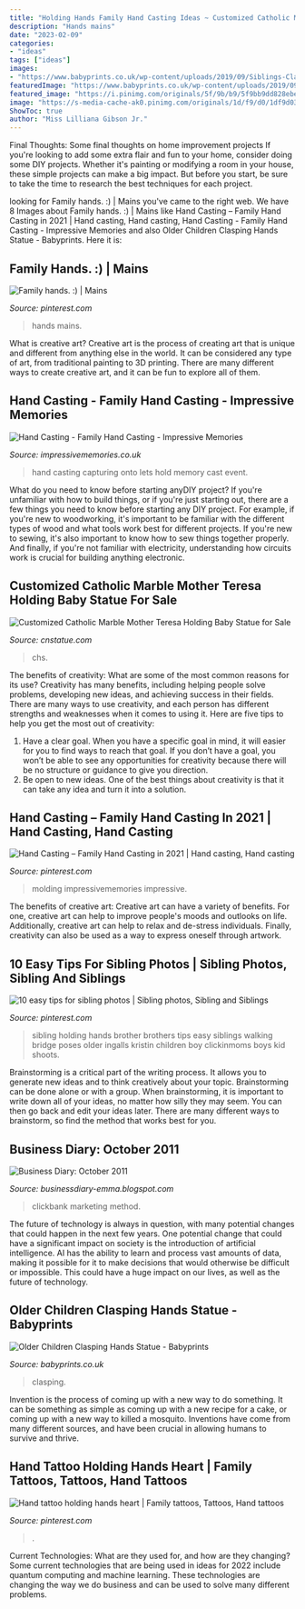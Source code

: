 ```yaml
---
title: "Holding Hands Family Hand Casting Ideas ~ Customized Catholic Marble Mother Teresa Holding Baby Statue For Sale"
description: "Hands mains"
date: "2023-02-09"
categories:
- "ideas"
tags: ["ideas"]
images:
- "https://www.babyprints.co.uk/wp-content/uploads/2019/09/Siblings-Clasping-Hands-Statue-1024x1024.jpg"
featuredImage: "https://www.babyprints.co.uk/wp-content/uploads/2019/09/Siblings-Clasping-Hands-Statue-1024x1024.jpg"
featured_image: "https://i.pinimg.com/originals/5f/9b/b9/5f9bb9dd828ebe42e66adf9a90596914.jpg"
image: "https://s-media-cache-ak0.pinimg.com/originals/1d/f9/d0/1df9d03e6abaf70c8d2ce1e6fa1cb1ed.jpg"
ShowToc: true
author: "Miss Lilliana Gibson Jr."
---
```



Final Thoughts: Some final thoughts on home improvement projects
If you're looking to add some extra flair and fun to your home, consider doing some DIY projects. Whether it's painting or modifying a room in your house, these simple projects can make a big impact. But before you start, be sure to take the time to research the best techniques for each project.

	

		
looking for Family hands. :) | Mains you've came to the right web. We have 8 Images about Family hands. :) | Mains like Hand Casting – Family Hand Casting in 2021 | Hand casting, Hand casting, Hand Casting - Family Hand Casting - Impressive Memories and also Older Children Clasping Hands Statue - Babyprints. Here it is:
		
    
## Family Hands. :) | Mains

<img loading=lazy src="https://i.pinimg.com/originals/5f/9b/b9/5f9bb9dd828ebe42e66adf9a90596914.jpg" onerror="this.onerror=null;this.src='https://tse2.mm.bing.net/th?id=OIP.TBh4x6ozasgAO_jOZwFM3wHaLH&amp;pid=15.1';" alt="Family hands. :) | Mains">

_Source: pinterest.com_

>hands mains. 

	

What is creative art?
Creative art is the process of creating art that is unique and different from anything else in the world. It can be considered any type of art, from traditional painting to 3D printing. There are many different ways to create creative art, and it can be fun to explore all of them.

    
## Hand Casting - Family Hand Casting - Impressive Memories

<img loading=lazy src="https://www.impressivememories.co.uk/wp-content/uploads/2019/04/111-768x1024.jpg" onerror="this.onerror=null;this.src='https://tse3.mm.bing.net/th?id=OIP.1FTsy7eIsLQyU7Q3sUgtoQHaJ4&amp;pid=15.1';" alt="Hand Casting - Family Hand Casting - Impressive Memories">

_Source: impressivememories.co.uk_

>hand casting capturing onto lets hold memory cast event. 

	

What do you need to know before starting anyDIY project?
If you're unfamiliar with how to build things, or if you're just starting out, there are a few things you need to know before starting any DIY project. For example, if you're new to woodworking, it's important to be familiar with the different types of wood and what tools work best for different projects. If you're new to sewing, it's also important to know how to sew things together properly. And finally, if you're not familiar with electricity, understanding how circuits work is crucial for building anything electronic.

    
## Customized Catholic Marble Mother Teresa Holding Baby Statue For Sale

<img loading=lazy src="https://www.cnstatue.com/wp-content/uploads/2020/07/Marble-Mother-Teresa-Holding-Baby-Statue-detials-768x737.jpg" onerror="this.onerror=null;this.src='https://tse1.mm.bing.net/th?id=OIP.ibyOcwZSHgpVhCK239SmfwHaHG&amp;pid=15.1';" alt="Customized Catholic Marble Mother Teresa Holding Baby Statue for Sale">

_Source: cnstatue.com_

>chs. 

	

The benefits of creativity: What are some of the most common reasons for its use?
Creativity has many benefits, including helping people solve problems, developing new ideas, and achieving success in their fields. There are many ways to use creativity, and each person has different strengths and weaknesses when it comes to using it. Here are five tips to help you get the most out of creativity: 
1. Have a clear goal. When you have a specific goal in mind, it will easier for you to find ways to reach that goal. If you don’t have a goal, you won’t be able to see any opportunities for creativity because there will be no structure or guidance to give you direction. 
2. Be open to new ideas. One of the best things about creativity is that it can take any idea and turn it into a solution.

    
## Hand Casting – Family Hand Casting In 2021 | Hand Casting, Hand Casting

<img loading=lazy src="https://i.pinimg.com/736x/27/d9/d7/27d9d76857dc8c39811bce6d8984312f.jpg" onerror="this.onerror=null;this.src='https://tse3.mm.bing.net/th?id=OIP.tyaisxmrClZUrkSxlzgKkwHaHa&amp;pid=15.1';" alt="Hand Casting – Family Hand Casting in 2021 | Hand casting, Hand casting">

_Source: pinterest.com_

>molding impressivememories impressive. 

	

The benefits of creative art:
Creative art can have a variety of benefits. For one, creative art can help to improve people's moods and outlooks on life. Additionally, creative art can help to relax and de-stress individuals. Finally, creativity can also be used as a way to express oneself through artwork.

    
## 10 Easy Tips For Sibling Photos | Sibling Photos, Sibling And Siblings

<img loading=lazy src="https://s-media-cache-ak0.pinimg.com/originals/1d/f9/d0/1df9d03e6abaf70c8d2ce1e6fa1cb1ed.jpg" onerror="this.onerror=null;this.src='https://tse2.mm.bing.net/th?id=OIP.stvpCQDjhfGLhE2FAs6XLQHaE8&amp;pid=15.1';" alt="10 easy tips for sibling photos | Sibling photos, Sibling and Siblings">

_Source: pinterest.com_

>sibling holding hands brother brothers tips easy siblings walking bridge poses older ingalls kristin children boy clickinmoms boys kid shoots. 

	

Brainstorming is a critical part of the writing process. It allows you to generate new ideas and to think creatively about your topic. Brainstorming can be done alone or with a group. When brainstorming, it is important to write down all of your ideas, no matter how silly they may seem. You can then go back and edit your ideas later. There are many different ways to brainstorm, so find the method that works best for you.

    
## Business Diary: October 2011

<img loading=lazy src="https://4.bp.blogspot.com/-4WzpXvZ791c/Tq5HhN0fqLI/AAAAAAAAFFo/d9KLT5W1mZY/s320/Clickbank-Tips.png" onerror="this.onerror=null;this.src='https://tse2.mm.bing.net/th?id=OIP.3O1qIlNnvXsODBoCNIeXgwAAAA&amp;pid=15.1';" alt="Business Diary: October 2011">

_Source: businessdiary-emma.blogspot.com_

>clickbank marketing method. 

	

The future of technology is always in question, with many potential changes that could happen in the next few years. One potential change that could have a significant impact on society is the introduction of artificial intelligence. AI has the ability to learn and process vast amounts of data, making it possible for it to make decisions that would otherwise be difficult or impossible. This could have a huge impact on our lives, as well as the future of technology.

    
## Older Children Clasping Hands Statue - Babyprints

<img loading=lazy src="https://www.babyprints.co.uk/wp-content/uploads/2019/09/Siblings-Clasping-Hands-Statue-1024x1024.jpg" onerror="this.onerror=null;this.src='https://tse3.mm.bing.net/th?id=OIP.9BU3cC_PXor8YMUljS50rAHaHa&amp;pid=15.1';" alt="Older Children Clasping Hands Statue - Babyprints">

_Source: babyprints.co.uk_

>clasping. 

	

Invention is the process of coming up with a new way to do something. It can be something as simple as coming up with a new recipe for a cake, or coming up with a new way to killed a mosquito. Inventions have come from many different sources, and have been crucial in allowing humans to survive and thrive.

    
## Hand Tattoo Holding Hands Heart | Family Tattoos, Tattoos, Hand Tattoos

<img loading=lazy src="https://i.pinimg.com/originals/51/31/46/513146e0ff081b138ce8094cebb62242.jpg" onerror="this.onerror=null;this.src='https://tse1.mm.bing.net/th?id=OIP.dMC3OGNQo3Os1zRd2ik50AHaHE&amp;pid=15.1';" alt="Hand tattoo holding hands heart | Family tattoos, Tattoos, Hand tattoos">

_Source: pinterest.com_

>. 

	

Current Technologies: What are they used for, and how are they changing?
Some current technologies that are being used in ideas for 2022 include quantum computing and machine learning. These technologies are changing the way we do business and can be used to solve many different problems.

